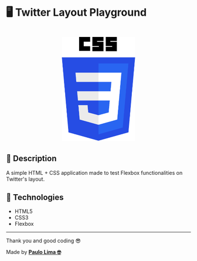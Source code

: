 # 🖥️ Twitter Layout Playground

<h1 align="center">
  <img src=".github/logo.png" width="200px" />
</h1>

## 🔎️ Description
A simple HTML + CSS application made to test Flexbox functionalities on Twitter's layout.

## 🚀️ Technologies

- HTML5
- CSS3
- Flexbox

---

Thank you and good coding 😎️

Made by **<a href="https://paulophlp.github.io/portfolio/" target="__blank">Paulo Lima 🤓️</a>**
